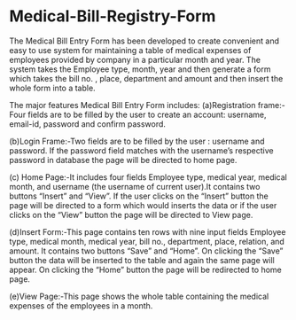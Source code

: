 # Medical-Bill-Registry-Form
The Medical Bill Entry Form has been developed to create convenient and easy to use system for maintaining a table of medical expenses of employees provided by company in a particular month and year. The system takes the Employee type, month, year and then generate a form which takes the bill no. , place, department and amount and then insert the whole form into a table. 

The major features Medical Bill Entry Form includes:
(a)Registration frame:- Four fields are to be filled by the user to create an account: username, email-id, password and confirm password.

(b)Login Frame:-Two fields are to be filled by the user : username and  password. If the password field matches with the username’s respective password in database the page will be directed to home page.       

(c) Home Page:-It includes four fields Employee type, medical year, medical month, and username (the username of current user).It contains two buttons “Insert” and “View”. If the user clicks on the “Insert” button the page will be directed to a form which would inserts the data or if the user clicks on the “View” button the page will be directed to View page.

(d)Insert Form:-This page contains ten rows with nine input fields  Employee type, medical month, medical year, bill no., department, place, relation, and amount. It contains two buttons “Save” and “Home”. On clicking the “Save” button the data will be inserted to the table and again the same page will appear. On clicking the “Home” button the page will be redirected to home  page.

(e)View Page:-This page shows the whole table containing the medical expenses of the employees in a month.
